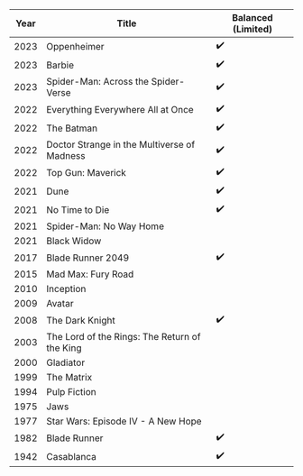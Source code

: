 
| Year | Title                                         | Balanced (Limited) |
| ---- | --------------------------------------------- | ------------------ |
| 2023 | Oppenheimer                                   | ✔️                 |
| 2023 | Barbie                                        | ✔️                 |
| 2023 | Spider-Man: Across the Spider-Verse           | ✔️                 |
| 2022 | Everything Everywhere All at Once             | ✔️                 |
| 2022 | The Batman                                    | ✔️                 |
| 2022 | Doctor Strange in the Multiverse of Madness   | ✔️                 |
| 2022 | Top Gun: Maverick                             | ✔️                 |
| 2021 | Dune                                          | ✔️                 |
| 2021 | No Time to Die                                | ✔️                 |
| 2021 | Spider-Man: No Way Home                       |                    |
| 2021 | Black Widow                                   |                    |
| 2017 | Blade Runner 2049                             | ✔️                 |
| 2015 | Mad Max: Fury Road                            |                    |
| 2010 | Inception                                     |                    |
| 2009 | Avatar                                        |                    |
| 2008 | The Dark Knight                               | ✔️                 |
| 2003 | The Lord of the Rings: The Return of the King |                    |
| 2000 | Gladiator                                     |                    |
| 1999 | The Matrix                                    |                    |
| 1994 | Pulp Fiction                                  |                    |
| 1975 | Jaws                                          |                    |
| 1977 | Star Wars: Episode IV - A New Hope            |                    |
| 1982 | Blade Runner                                  | ✔️                 |
| 1942 | Casablanca                                    | ✔️                 |

